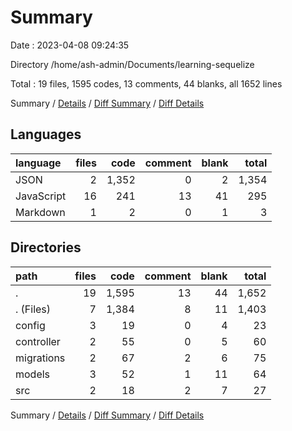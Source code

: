 # Summary

Date : 2023-04-08 09:24:35

Directory /home/ash-admin/Documents/learning-sequelize

Total : 19 files,  1595 codes, 13 comments, 44 blanks, all 1652 lines

Summary / [Details](details.md) / [Diff Summary](diff.md) / [Diff Details](diff-details.md)

## Languages
| language | files | code | comment | blank | total |
| :--- | ---: | ---: | ---: | ---: | ---: |
| JSON | 2 | 1,352 | 0 | 2 | 1,354 |
| JavaScript | 16 | 241 | 13 | 41 | 295 |
| Markdown | 1 | 2 | 0 | 1 | 3 |

## Directories
| path | files | code | comment | blank | total |
| :--- | ---: | ---: | ---: | ---: | ---: |
| . | 19 | 1,595 | 13 | 44 | 1,652 |
| . (Files) | 7 | 1,384 | 8 | 11 | 1,403 |
| config | 3 | 19 | 0 | 4 | 23 |
| controller | 2 | 55 | 0 | 5 | 60 |
| migrations | 2 | 67 | 2 | 6 | 75 |
| models | 3 | 52 | 1 | 11 | 64 |
| src | 2 | 18 | 2 | 7 | 27 |

Summary / [Details](details.md) / [Diff Summary](diff.md) / [Diff Details](diff-details.md)